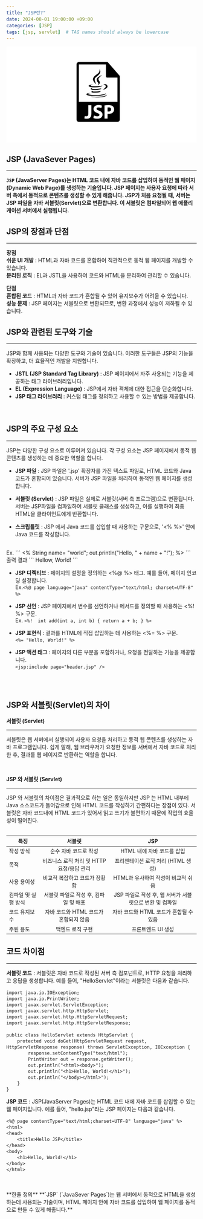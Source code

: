 ```yaml
---
title: "JSP란?"
date: 2024-08-01 19:00:00 +09:00
categories: [JSP]
tags: [jsp, servlet]  # TAG names should always be lowercase
---
```


![JSP](/assets/img/JSP_img.png)

## JSP (JavaSever Pages)
- - -
**`JSP` (JavaServer Pages)는 HTML 코드 내에 자바 코드를 삽입하여 동적인 웹 페이지(Dynamic Web Page)를 생성하는 기술입니다. JSP 페이지는 사용자 요청에 따라 서버 측에서 동적으로 콘텐츠를 생성할 수 있게 해줍니다. JSP가 처음 요청될 때, 서버는 JSP 파일을 자바 서블릿(Servlet)으로 변환합니다. 이 서블릿은 컴파일되어 웹 애플리케이션 서버에서 실행됩니다.**



## JSP의 장점과 단점
- - -
**장점**  
**쉬운 UI 개발** : HTML과 자바 코드를 혼합하여 직관적으로 동적 웹 페이지를 개발할 수 있습니다.  
**분리된 로직** : EL과 JSTL을 사용하여 코드와 HTML을 분리하여 관리할 수 있습니다.

**단점**  
**혼합된 코드** : HTML과 자바 코드가 혼합될 수 있어 유지보수가 어려울 수 있습니다.  
**성능 문제** : JSP 페이지는 서블릿으로 변환되므로, 변환 과정에서 성능이 저하될 수 있습니다.  

## JSP와 관련된 도구와 기술
- - -
 JSP와 함께 사용되는 다양한 도구와 기술이 있습니다. 이러한 도구들은 JSP의 기능을 확장하고, 더 효율적인 개발을 지원합니다.

- **JSTL (JSP Standard Tag Library)** : JSP 페이지에서 자주 사용되는 기능을 제공하는 태그 라이브러리입니다.  
- **EL (Expression Language)** : JSP에서 자바 객체에 대한 접근을 단순화합니다.  
- **JSP 태그 라이브러리** : 커스텀 태그를 정의하고 사용할 수 있는 방법을 제공합니다.  


<br>

## JSP의 주요 구성 요소
- - -
JSP는 다양한 구성 요소로 이루어져 있습니다. 각 구성 요소는 JSP 페이지에서 동적 웹 콘텐츠를 생성하는 데 중요한 역할을 합니다.  

- **JSP 파일** : JSP 파일은 '.jsp' 확장자를 가진 텍스트 파일로, HTML 코드와 Java 코드가 혼합되어 있습니다. 서버가 JSP 파일을 처리하여 동적인 웹 페이지를 생성합니다.


- **서블릿 (Servlet)** : JSP 파일은 실제로 서블릿(서버 측 프로그램)으로 변환됩니다. 서버는 JSP파일을 컴파일하여 서블릿 클래스를 생성하고, 이를 실행하여 최종 HTML을 클라이언트에게 반환합니다.


- **스크립틀릿** : JSP 에서 Java 코드를 삽입할 때 사용하는 구문으로, '<% %>' 안에 Java 코드를 작성합니다. 
<br>
Ex. 
``` <%
    String name= "world";
    out.println("Hello, " + name + "!");
    %> ```
<br>
출력 결과
``` Hellow, World! ```
<br>


- **JSP 디렉티브** : 페이지의 설정을 정의하는 <%@ %> 태그. 예를 들어, 페이지 인코딩 설정합니다.  
Ex.``` <%@ page language="java" contentType="text/html; charset=UTF-8" %> ```


- **JSP 선언** : JSP 페이지에서 변수를 선언하거나 메서드를 정의할 때 사용하는 <%! %> 구문.   
Ex. ``` <%! 
  int add(int a, int b) {
      return a + b;
  }
%> ```


- **JSP 표현식** : 결과를 HTML에 직접 삽입하는 데 사용하는 <%= %> 구문.  
``` <%= "Hello, World!" %> ```

- **JSP 액션 태그** : 페이지의 다른 부분을 포함하거나, 요청을 전달하는 기능을 제공합니다.  
``` <jsp:include page="header.jsp" /> ```

<br>
<br>    


## JSP와 서블릿(Servlet)의 차이


**서블릿 (Servlet)**
- - -
서블릿은 웹 서버에서 실행되어 사용자 요청을 처리하고 동적 웹 콘텐츠를 생성하는 자바 프로그램입니다. 쉽게 말해, 웹 브라우저가 요청한 정보를 서버에서 자바 코드로 처리한 후, 결과를 웹 페이지로 반환하는 역할을 합니다.


  
<br>   
  
**JSP 와 서블릿 (Servlet)**
- - -
JSP 와 서블릿의 차이점은 결과적으로 하는 일은 동일하지만 
JSP 는 HTML 내부에 Java 소스코드가 들어감으로 인해 HTML 코드를 작성하기 간편하다는 장점이 있다.
서블릿은 자바 코드내에 HTML 코드가 있어서 읽고 쓰기가 불편하기 때문에 작업의 효율성이 떨어진다.
<br>
<br>  
      

<table>
  <thead>
    <tr>
      <th>특징</th>
      <th style="text-align: center;">서블릿</th>
      <th style="text-align: center;">JSP</th>
    </tr>
  </thead>
  <tbody>
    <tr>
      <td>작성 방식</td>
      <td style="text-align: center;">순수 자바 코드로 작성</td>
      <td style="text-align: center;">HTML 내에 자바 코드를 삽입</td>
    </tr>
    <tr>
      <td>목적</td>
      <td style="text-align: center;">비즈니스 로직 처리 및 HTTP 요청/응답 관리</td>
      <td style="text-align: center;">프리젠테이션 로직 처리 (HTML 생성)</td>
    </tr>
    <tr>
      <td>사용 용이성</td>
      <td style="text-align: center;">비교적 복잡하고 코드가 장황함</td>
      <td style="text-align: center;">HTML과 유사하여 작성이 비교적 쉬움</td>
    </tr>
    <tr>
      <td>컴파일 및 실행 방식</td>
      <td style="text-align: center;">서블릿 파일로 작성 후, 컴파일 및 배포</td>
      <td style="text-align: center;">JSP 파일로 작성 후, 웹 서버가 서블릿으로 변환 및 컴파일</td>
    </tr>
    <tr>
      <td>코드 유지보수</td>
      <td style="text-align: center;">자바 코드와 HTML 코드가 혼합되지 않음</td>
      <td style="text-align: center;">자바 코드와 HTML 코드가 혼합될 수 있음</td>
    </tr>
    <tr>
      <td>주된 용도</td>
      <td style="text-align: center;">백엔드 로직 구현</td>
      <td style="text-align: center;">프론트엔드 UI 생성</td>
    </tr>
  </tbody>
</table>

## 코드 차이점 
- - -

**서블릿 코드** : 서블릿은 자바 코드로 작성된 서버 측 컴포넌트로, HTTP 요청을 처리하고 응답을 생성합니다. 예를 들어, "HelloServlet"이라는 서블릿은 다음과 같습니다.  
```
import java.io.IOException;
import java.io.PrintWriter;
import javax.servlet.ServletException;
import javax.servlet.http.HttpServlet;
import javax.servlet.http.HttpServletRequest;
import javax.servlet.http.HttpServletResponse;

public class HelloServlet extends HttpServlet {
    protected void doGet(HttpServletRequest request, HttpServletResponse response) throws ServletException, IOException {
        response.setContentType("text/html");
        PrintWriter out = response.getWriter();
        out.println("<html><body>");
        out.println("<h1>Hello, World!</h1>");
        out.println("</body></html>");
    }
}
```

**JSP 코드** : JSP(JavaServer Pages)는 HTML 코드 내에 자바 코드를 삽입할 수 있는 웹 페이지입니다. 예를 들어, "hello.jsp"라는 JSP 페이지는 다음과 같습니다.
```
<%@ page contentType="text/html;charset=UTF-8" language="java" %>
<html>
<head>
    <title>Hello JSP</title>
</head>
<body>
    <h1>Hello, World!</h1>
</body>
</html>
```




<br>
<br>
**한줄 정의**  
**`JSP` (`JavaSever Pages`)는 웹 서버에서 동적으로 HTML을 생성하는데 사용되는 기술이며, HTML 페이지 안에 자바 코드를 삽입하여 웹 페이지를 동적으로 만들 수 있게 해줍니다.**


